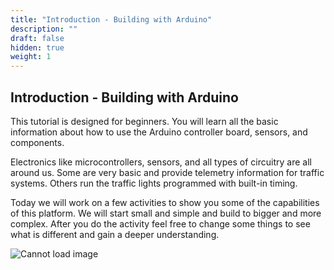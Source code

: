 ```yaml
---
title: "Introduction - Building with Arduino"
description: ""
draft: false
hidden: true
weight: 1
---
```


## Introduction - Building with Arduino
This tutorial is designed for beginners. You will learn all the basic information about how to use the Arduino controller board, sensors, and components.

Electronics like microcontrollers, sensors, and all types of circuitry are all around us. Some are very basic and provide telemetry information for traffic systems. Others run the traffic lights programmed with built-in timing.

Today we will work on a few activities to show you some of the capabilities of this platform. We will start small and simple and build to bigger and more complex. After you do the activity feel free to change some things to see what is different and gain a deeper understanding.

![Cannot load image](../img/img1.png)